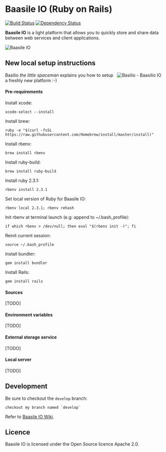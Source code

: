 # Baasile IO (Ruby on Rails)

[![Build Status](https://travis-ci.org/baasile-io/baasile-io.svg?branch=master)](https://travis-ci.org/baasile-io/baasile-io) [![Dependency Status](https://dependencyci.com/github/baasile-io/baasile-io/badge)](https://dependencyci.com/github/baasile-io/baasile-io)

**Baasile IO** is a light platform that allows you to quickly store and share data between web services and client applications.

![Baasile IO](http://baasile.io/assets/img/github/baasile-io-github.png)

## New local setup instructions

<img align="right" src="http://baasile.io/assets/img/github/basilio-github-topright.png" alt="Basilio - Baasilio IO"/>

Basilio *the little spaceman* explains you how to setup a freshly new platform :-)

#### Pre-requirements

Install xcode:
```
xcode-select --install
```

Install brew:
```
ruby -e "$(curl -fsSL https://raw.githubusercontent.com/Homebrew/install/master/install)"
```

Install rbenv:
```
brew install rbenv
```

Install ruby-build:
```
brew install ruby-build
```

Install ruby 2.3.1:
```
rbenv install 2.3.1
```

Set local version of Ruby for Baasile IO:
```
rbenv local 2.3.1; rbenv rehash
```

Init rbenv at terminal launch (e.g: append to ~/.bash_profile):
```
if which rbenv > /dev/null; then eval "$(rbenv init -)"; fi
```

Reinit current session:
```
source ~/.bash_profile
```

Install bundler:
```
gem install bundler
```

Install Rails:
```
gem install rails
```

#### Sources

[TODO]

#### Environment variables

[TODO]

#### External storage service

[TODO]

#### Local server

[TODO]

## Development

Be sure to checkout the `develop` branch:

```
checkout my branch named `develop`
```

Refer to [Baasile IO Wiki](https://github.com/baasile-io/baasile-io/wiki).

## Licence

Baasile IO is licensed under the Open Source licence Apache 2.0.
